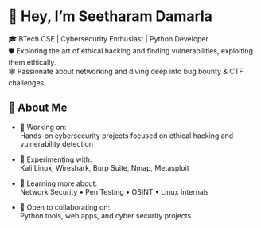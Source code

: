 # 👋 Hey, I’m Seetharam Damarla

🎓 BTech CSE | Cybersecurity Enthusiast | Python Developer<br/>
🛡️ Exploring the art of ethical hacking and finding vulnerabilities, exploiting them ethically.</br>
🕸️ Passionate about networking and diving deep into bug bounty & CTF challenges</br>


## 🧠 About Me

- 🔧 Working on:  
     Hands-on cybersecurity projects focused on ethical hacking and vulnerability detection

- 🧪 Experimenting with:  
     Kali Linux, Wireshark, Burp Suite, Nmap, Metasploit

- 🌱 Learning more about:  
     Network Security • Pen Testing • OSINT • Linux Internals

- 🤝 Open to collaborating on:  
     Python tools, web apps, and cyber security projects
